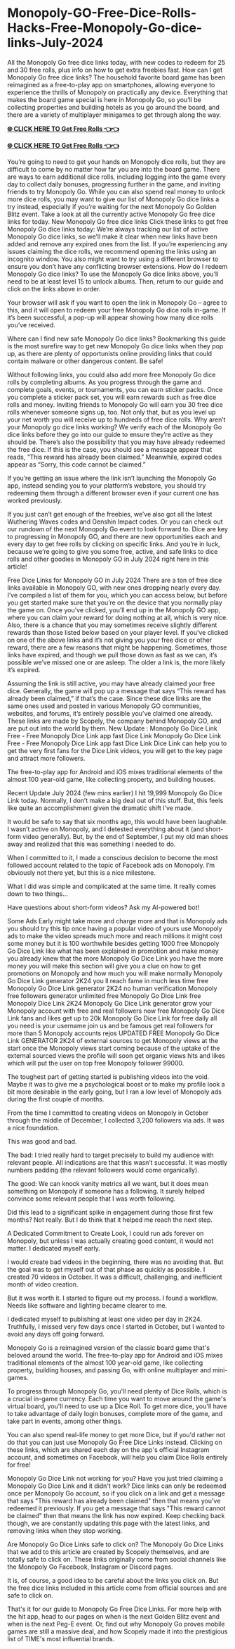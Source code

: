 # Monopoly-GO-Free-Dice-Rolls-Hacks-Free-Monopoly-Go-dice-links-July-2024



All the Monopoly Go free dice links today, with new codes to redeem for 25 and 30 free rolls, plus info on how to get extra freebies fast.
How can I get Monopoly Go free dice links? The household favorite board game has been reimagined as a free-to-play app on smartphones, allowing everyone to experience the thrills of Monopoly on practically any device. Everything that makes the board game special is here in Monopoly Go, so you’ll be collecting properties and building hotels as you go around the board, and there are a variety of multiplayer minigames to get through along the way.

**[🌐 CLICK HERE TO Get Free Rolls 👈👈](https://telegra.ph/monorolls-07-29)**

**[🌐 CLICK HERE TO Get Free Rolls 👈👈](https://telegra.ph/monorolls-07-29)**



You’re going to need to get your hands on Monopoly dice rolls, but they are difficult to come by no matter how far you are into the board game. There are ways to earn additional dice rolls, including logging into the game every day to collect daily bonuses, progressing further in the game, and inviting friends to try Monopoly Go. While you can also spend real money to unlock more dice rolls, you may want to give our list of Monopoly Go dice links a try instead, especially if you’re waiting for the next Monopoly Go Golden Blitz event. Take a look at all the currently active Monopoly Go free dice links for today.
New Monopoly Go free dice links
Click these links to get free Monopoly Go dice links today:
We’re always tracking our list of active Monopoly Go dice links, so we’ll make it clear when new links have been added and remove any expired ones from the list. If you’re experiencing any issues claiming the dice rolls, we recommend opening the links using an incognito window. You also might want to try using a different browser to ensure you don’t have any conflicting browser extensions.
How do I redeem Monopoly Go dice links?
To use the Monopoly Go dice links above, you’ll need to be at least level 15 to unlock albums. Then, return to our guide and click on the links above in order.

Your browser will ask if you want to open the link in Monopoly Go – agree to this, and it will open to redeem your free Monopoly Go dice rolls in-game. If it’s been successful, a pop-up will appear showing how many dice rolls you’ve received.

Where can I find new safe Monopoly Go dice links?
Bookmarking this guide is the most surefire way to get new Monopoly Go dice links when they pop up, as there are plenty of opportunists online providing links that could contain malware or other dangerous content. Be safe!

Without following links, you could also add more free Monopoly Go dice rolls by completing albums. As you progress through the game and complete goals, events, or tournaments, you can earn sticker packs. Once you complete a sticker pack set, you will earn rewards such as free dice rolls and money.
Inviting friends to Monopoly Go will earn you 30 free dice rolls whenever someone signs up, too. Not only that, but as you level up your net worth you will receive up to hundreds of free dice rolls.
Why aren’t your Monopoly go dice links working?
We verify each of the Monopoly Go dice links before they go into our guide to ensure they’re active as they should be. There’s also the possibility that you may have already redeemed the free dice. If this is the case, you should see a message appear that reads, “This reward has already been claimed.” Meanwhile, expired codes appear as “Sorry, this code cannot be claimed.”

If you’re getting an issue where the link isn’t launching the Monopoly Go app, instead sending you to your platform’s webstore, you should try redeeming them through a different browser even if your current one has worked previously.

If you just can’t get enough of the freebies, we’ve also got all the latest Wuthering Waves codes and Genshin Impact codes. Or you can check out our rundown of the next Monopoly Go event to look forward to.
Dice are key to progressing in Monopoly GO, and there are new opportunities each and every day to get free rolls by clicking on specific links. And you’re in luck, because we’re going to give you some free, active, and safe links to dice rolls and other goodies in Monopoly GO in July 2024 right here in this article!

Free Dice Links for Monopoly GO in July 2024
There are a ton of free dice links available in Monopoly GO, with new ones dropping nearly every day. I’ve compiled a list of them for you, which you can access below, but before you get started make sure that you’re on the device that you normally play the game on. Once you’ve clicked, you’ll end up in the Monopoly GO app, where you can claim your reward for doing nothing at all, which is very nice. Also, there is a chance that you may sometimes receive slightly different rewards than those listed below based on your player level.
If you’ve clicked on one of the above links and it’s not giving you your free dice or other reward, there are a few reasons that might be happening. Sometimes, those links have expired, and though we pull those down as fast as we can, it’s possible we’ve missed one or are asleep. The older a link is, the more likely it’s expired.

Assuming the link is still active, you may have already claimed your free dice. Generally, the game will pop up a message that says “This reward has already been claimed,” if that’s the case. Since these dice links are the same ones used and posted in various Monopoly GO communities, websites, and forums, it’s entirely possible you’ve claimed one already. These links are made by Scopely, the company behind Monopoly GO, and are put out into the world by them.
New Update : Monopoly Go Dice Link Free - Free Monopoly Dice Link app fast Dice Link Monopoly Go Dice Link Free - Free Monopoly Dice Link app fast Dice Link Dice Link can help you to get the very first fans for the Dice Link videos, you will get to the key page and attract more followers.

The free-to-play app for Android and iOS mixes traditional elements of the almost 100 year-old game, like collecting property, and building houses.


Recent Update July 2024 (few mins earlier)​
I hit 19,999 Monopoly Go Dice Link today. Normally, I don’t make a big deal out of this stuff. But, this feels like quite an accomplishment given the dramatic shift I’ve made.

It would be safe to say that six months ago, this would have been laughable. I wasn’t active on Monopoly, and I detested everything about it (and short-form video generally). But, by the end of September, I put my old man shoes away and realized that this was something I needed to do.

When I committed to it, I made a conscious decision to become the most followed account related to the topic of Facebook ads on Monopoly. I’m obviously not there yet, but this is a nice milestone.

What I did was simple and complicated at the same time. It really comes down to two things…

Have questions about short-form videos? Ask my AI-powered bot!


Some Ads Early​
might take more and charge more and that is Monopoly ads you should try this tip once having a popular video of yours use Monopoly ads to make the video spreads much more and reach millions it might cost some money but it is 100 worthwhile besides getting 1000 free Monopoly Go Dice Link like what has been explained in promotion and make money you already knew that the more Monopoly Go Dice Link you have the more money you will make this section will give you a clue on how to get promotions on Monopoly and how much you will make normally Monopoly Go Dice Link generator 2K24 you ll reach fame in much less time free Monopoly Go Dice Link generator 2K24 no human verification Monopoly free followers generator unlimited free Monopoly Go Dice Link free Monopoly Dice Link 2K24 Monopoly Go Dice Link generator grow your Monopoly account with free and real followers now free Monopoly Go Dice Link fans and likes get up to 20k Monopoly Go Dice Link for free daily all you need is your username join us and be famous get real followers for more than 5 Monopoly accounts rejos UPDATED FREE Monopoly Go Dice Link GENERATOR 2K24 of external sources to get Monopoly views at the start once the Monopoly views start coming because of the uptake of the external sourced views the profile will soon get organic views hits and likes which will put the user on top free Monopoly follower 99000.

The toughest part of getting started is publishing videos into the void. Maybe it was to give me a psychological boost or to make my profile look a bit more desirable in the early going, but I ran a low level of Monopoly ads during the first couple of months.

From the time I committed to creating videos on Monopoly in October through the middle of December, I collected 3,200 followers via ads. It was a nice foundation.

This was good and bad.

The bad: I tried really hard to target precisely to build my audience with relevant people. All indications are that this wasn’t successful. It was mostly numbers padding (the relevant followers would come organically).

The good: We can knock vanity metrics all we want, but it does mean something on Monopoly if someone has a following. It surely helped convince some relevant people that I was worth following.

Did this lead to a significant spike in engagement during those first few months? Not really. But I do think that it helped me reach the next step.


A Dedicated Commitment to Create​
Look, I could run ads forever on Monopoly, but unless I was actually creating good content, it would not matter. I dedicated myself early.

I would create bad videos in the beginning, there was no avoiding that. But the goal was to get myself out of that phase as quickly as possible. I created 70 videos in October. It was a difficult, challenging, and inefficient month of video creation.

But it was worth it. I started to figure out my process. I found a workflow. Needs like software and lighting became clearer to me.

I dedicated myself to publishing at least one video per day in 2K24. Truthfully, I missed very few days once I started in October, but I wanted to avoid any days off going forward.

Monopoly Go is a reimagined version of the classic board game that's beloved around the world. The free-to-play app for Android and iOS mixes traditional elements of the almost 100 year-old game, like collecting property, building houses, and passing Go, with online multiplayer and mini-games.

To progress through Monopoly Go, you'll need plenty of Dice Rolls, which is a crucial in-game currency. Each time you want to move around the game's virtual board, you'll need to use up a Dice Roll. To get more dice, you'll have to take advantage of daily login bonuses, complete more of the game, and take part in events, among other things.

You can also spend real-life money to get more Dice, but if you'd rather not do that you can just use Monopoly Go Free Dice Links instead. Clicking on these links, which are shared each day on the app's official Instagram account, and sometimes on Facebook, will help you claim Dice Rolls entirely for free!


Monopoly Go Dice Link not working for you?​
Have you just tried claiming a Monopoly Go Dice Link and it didn't work? Dice links can only be redeemed once per Monopoly Go account, so if you click on a link and get a message that says "This reward has already been claimed" then that means you've redeemed it previously. If you get a message that says "This reward cannot be claimed" then that means the link has now expired. Keep checking back though, we are constantly updating this page with the latest links, and removing links when they stop working.


Are Monopoly Go Dice Links safe to click on?​
The Monopoly Go Dice Links that we add to this article are created by Scopely themselves, and are totally safe to click on. These links originally come from social channels like the Monopoly Go Facebook, Instagram or Discord pages.

It is, of course, a good idea to be careful about the links you click on. But the free dice links included in this article come from official sources and are safe to click on.

That's it for our guide to Monopoly Go Free Dice Links. For more help with the hit app, head to our pages on when is the next Golden Blitz event and when is the next Peg-E event. Or, find out why Monopoly Go proves mobile games are still a massive deal, and how Scopely made it into the prestigious list of TIME's most influential brands.


